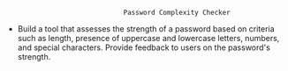                                   Password Complexity Checker

- Build a tool that assesses the strength of a password based on criteria such as length, presence of uppercase and lowercase letters, 
  numbers, and special characters. Provide feedback to users on the password's strength. 
